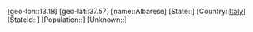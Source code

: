 ﻿---
location: [37.57,13.18]
type: City
tags:
- geo/City


SpocWebEntityId: 28712
isDeleted: false
confidential: public

---
[geo-lon::13.18]
[geo-lat::37.57]
[name::Albarese]
[State::]
[Country::[Italy](geo/Continent/Europe/Italy.md)]
[StateId::]
[Population::]
[Unknown::]

